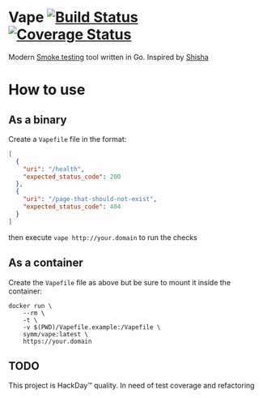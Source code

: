 # Vape [![Build Status](https://travis-ci.org/symm/vape.svg?branch=master)](https://travis-ci.org/symm/vape) [![Coverage Status](https://coveralls.io/repos/github/symm/vape/badge.svg?branch=master)](https://coveralls.io/github/symm/vape?branch=master)

Modern [Smoke testing](https://en.wikipedia.org/wiki/Smoke_testing) tool written in Go. Inspired by [Shisha](https://github.com/namshi/shisha)

# How to use

## As a binary

Create a `Vapefile` file in the format:
```json
[
  {
    "uri": "/health",
    "expected_status_code": 200
  },
  {
    "uri": "/page-that-should-not-exist",
    "expected_status_code": 404
  }
]
```

then execute `vape http://your.domain` to run the checks

## As a container

Create the `Vapefile` file as above but be sure to mount it inside the container:

```shell
docker run \
    --rm \
    -t \
    -v $(PWD)/Vapefile.example:/Vapefile \
    symm/vape:latest \
    https://your.domain
```

## TODO

This project is HackDay™ quality. In need of test coverage and refactoring
